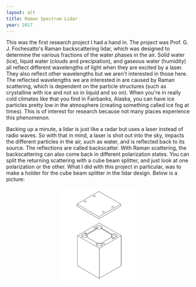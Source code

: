 ```yaml
---
layout: alt
title: Raman Spectrum Lidar
year: 2017
---
```


This was the first research project I had a hand in. The project was Prof. G. J. Fochesatto's Raman backscattering lidar, which was designed to determine the various fractions of the water phases in the air. Solid water (ice), liquid water (clouds and precipiation), and gaseous water (humidity) all reflect different wavelengths of light when they are excited by a laser. They also reflect other wavelengths but we aren't interested in those here. The reflected wavelengths we are interested in are caused by Raman scattering, which is dependent on the particle structures (such as crystalline with ice and not so in liquid and so on). When you're in really cold climates like that you find in Fairbanks, Alaska, you can have ice particles pretty low in the atmosphere (creating something called ice fog at times). This is of interest for research because not many places experience this phenomenon.

Backing up a minute, a lidar is just like a radar but uses a laser instead of radio waves. So with that in mind, a laser is shot out into the sky, impacts the different particles in the air, such as water, and is reflected back to its source. The reflections are called backscatter. With Raman scattering, the backscattering can also come back in different polarization states. You can split the returning scattering with a cube beam splitter, and just look at one polarization or the other. What I did with this project in particular, was to make a holder for the cube beam splitter in the lidar design. Below is a picture:

<div style="text-align: center;"><img src="../assets/img/portfolio/bs_holder.png" alt="Beam Splitter Block" style="width: 40%; height: auto;"></div>
